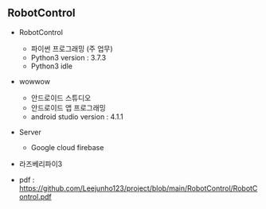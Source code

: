 ## RobotControl
- RobotControl
    + 파이썬 프로그래밍 (주 업무)
    + Python3 version : 3.7.3
    + Python3 idle

- wowwow
    + 안드로이드 스튜디오
    + 안드로이드 앱 프로그래밍
    + android studio version : 4.1.1

- Server
    + Google cloud firebase

- 라즈베리파이3

- pdf : https://github.com/Leejunho123/project/blob/main/RobotControl/RobotControl.pdf
